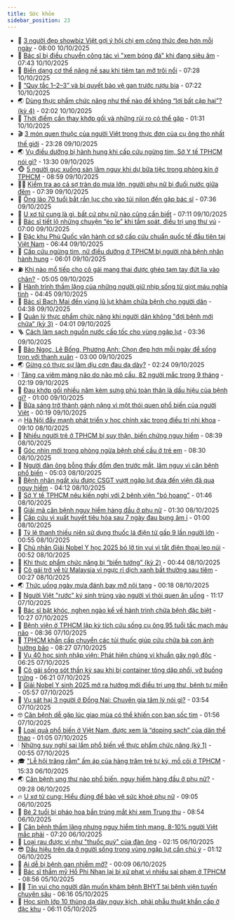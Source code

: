 ```yaml
---
title: Sức khỏe
sidebar_position: 23
---
```


<!-- dantri-suc-khoe:START -->
- 🤔 [3 người đẹp showbiz Việt gợi ý hội chị em công thức đẹp hơn mỗi ngày](https://dantri.com.vn/suc-khoe/3-nguoi-dep-showbiz-viet-goi-y-hoi-chi-em-cong-thuc-dep-hon-moi-ngay-20251010115737418.htm) - 08:00 10/10/2025
- 🚦 [Bác sĩ bị điều chuyển công tác vì &quot;xem bóng đá&quot; khi đang siêu âm](https://dantri.com.vn/suc-khoe/bac-si-bi-dieu-chuyen-cong-tac-vi-xem-bong-da-khi-dang-sieu-am-20251010101432264.htm) - 07:43 10/10/2025
- 🤖 [Biến dạng cơ thể nặng nề sau khi tiêm tan mỡ trôi nổi](https://dantri.com.vn/suc-khoe/bien-dang-co-the-nang-ne-sau-khi-tiem-tan-mo-troi-noi-20251009202838288.htm) - 07:28 10/10/2025
- 🐻 [“Quy tắc 1–2–3” và bí quyết bảo vệ gan trước rượu bia](https://dantri.com.vn/suc-khoe/quy-tac-123-va-bi-quyet-bao-ve-gan-truoc-ruou-bia-20251007102924059.htm) - 07:22 10/10/2025
- 🌏 [Dùng thực phẩm chức năng như thế nào để không “lợi bất cập hại”? &lpar;kỳ 4&rpar;](https://dantri.com.vn/suc-khoe/dung-thuc-pham-chuc-nang-nhu-the-nao-de-khong-loi-bat-cap-hai-ky-4-20251009161639294.htm) - 02:02 10/10/2025
- 👺 [Thời điểm cần thay khớp gối và những rủi ro có thể gặp](https://dantri.com.vn/suc-khoe/thoi-diem-can-thay-khop-goi-va-nhung-rui-ro-co-the-gap-20251010081010346.htm) - 01:31 10/10/2025
- 🎬 [3 món quen thuộc của người Việt trong thực đơn của cụ ông thọ nhất thế giới](https://dantri.com.vn/suc-khoe/3-mon-quen-thuoc-cua-nguoi-viet-trong-thuc-don-cua-cu-ong-tho-nhat-the-gioi-20251009065453911.htm) - 23:28 09/10/2025
- 🌏 [Vụ điều dưỡng bị hành hung khi cấp cứu ngừng tim, Sở Y tế TPHCM nói gì?](https://dantri.com.vn/suc-khoe/vu-dieu-duong-bi-hanh-hung-khi-cap-cuu-ngung-tim-so-y-te-tphcm-noi-gi-20251009171913075.htm) - 13:30 09/10/2025
- 🐵 [5 người gục xuống sàn lâm nguy khi dự bữa tiệc trong phòng kín ở TPHCM](https://dantri.com.vn/suc-khoe/5-nguoi-guc-xuong-san-lam-nguy-khi-du-bua-tiec-trong-phong-kin-o-tphcm-20251009153958241.htm) - 08:59 09/10/2025
- 👨‍🏫 [Kiểm tra ao cá sợ tràn do mưa lớn, người phụ nữ bị đuối nước giữa đêm](https://dantri.com.vn/suc-khoe/kiem-tra-ao-ca-so-tran-do-mua-lon-nguoi-phu-nu-bi-duoi-nuoc-giua-dem-20251009142534786.htm) - 07:39 09/10/2025
- 🤗 [Ông lão 70 tuổi bắt rắn lục cho vào túi nilon đến gặp bác sĩ](https://dantri.com.vn/suc-khoe/ong-lao-70-tuoi-bat-ran-luc-cho-vao-tui-nilon-den-gap-bac-si-20251009140904772.htm) - 07:36 09/10/2025
- 🫶 [U xơ tử cung là gì, bất cứ phụ nữ nào cũng cần biết](https://dantri.com.vn/suc-khoe/u-xo-tu-cung-la-gi-bat-cu-phu-nu-nao-cung-can-biet-20251009112732257.htm) - 07:11 09/10/2025
- 🙉 [Bác sĩ tiết lộ những chuyện “éo le” khi tầm soát, điều trị ung thư vú](https://dantri.com.vn/suc-khoe/bac-si-tiet-lo-nhung-chuyen-eo-le-khi-tam-soat-dieu-tri-ung-thu-vu-20251009001033543.htm) - 07:00 09/10/2025
- 🦅 [Đặc khu Phú Quốc vận hành cơ sở cấp cứu chuẩn quốc tế đầu tiên tại Việt Nam](https://dantri.com.vn/suc-khoe/dac-khu-phu-quoc-van-hanh-co-so-cap-cuu-chuan-quoc-te-dau-tien-tai-viet-nam-20251009114254527.htm) - 06:44 09/10/2025
- 🐘 [Cấp cứu ngừng tim, nữ điều dưỡng ở TPHCM bị người nhà bệnh nhân hành hung](https://dantri.com.vn/suc-khoe/cap-cuu-ngung-tim-nu-dieu-duong-o-tphcm-bi-nguoi-nha-benh-nhan-hanh-hung-20251009124529335.htm) - 06:01 09/10/2025
- ⛽️ [Khi nào mổ tiếp cho cô gái mang thai được ghép tạm tay đứt lìa vào chân?](https://dantri.com.vn/suc-khoe/khi-nao-mo-tiep-cho-co-gai-mang-thai-duoc-ghep-tam-tay-dut-lia-vao-chan-20251009115932022.htm) - 05:05 09/10/2025
- 🤡 [Hành trình thầm lặng của những người giữ nhịp sống từ giọt máu nghĩa tình](https://dantri.com.vn/suc-khoe/hanh-trinh-tham-lang-cua-nhung-nguoi-giu-nhip-song-tu-giot-mau-nghia-tinh-20251005000118098.htm) - 04:45 09/10/2025
- 💼 [Bác sĩ Bạch Mai đến vùng lũ lụt khám chữa bệnh cho người dân](https://dantri.com.vn/suc-khoe/bac-si-bach-mai-den-vung-lu-lut-kham-chua-benh-cho-nguoi-dan-20251009113826931.htm) - 04:38 09/10/2025
- 🤔 [Quản lý thực phẩm chức năng khi người dân không &quot;đợi bệnh mới chữa” &lpar;kỳ 3&rpar;](https://dantri.com.vn/suc-khoe/quan-ly-thuc-pham-chuc-nang-khi-nguoi-dan-khong-doi-benh-moi-chua-ky-3-20251007163910497.htm) - 04:01 09/10/2025
- 🪜 [Cách làm sạch nguồn nước cấp tốc cho vùng ngập lụt](https://dantri.com.vn/khoa-hoc/cach-lam-sach-nguon-nuoc-cap-toc-cho-vung-ngap-lut-20251009102659147.htm) - 03:36 09/10/2025
- 📝 [Bảo Ngọc, Lê Bống, Phương Anh: Chọn đẹp hơn mỗi ngày để sống trọn với thanh xuân](https://dantri.com.vn/suc-khoe/bao-ngoc-le-bong-phuong-anh-chon-dep-hon-moi-ngay-de-song-tron-voi-thanh-xuan-20251008223932599.htm) - 03:00 09/10/2025
- 🌏 [Gừng có thực sự làm dịu cơn đau dạ dày?](https://dantri.com.vn/suc-khoe/gung-co-thuc-su-lam-diu-con-dau-da-day-20251009070910470.htm) - 02:24 09/10/2025
- 🕯 [Tăng ca viêm màng não do não mô cầu, 82 người mắc trong 9 tháng](https://dantri.com.vn/suc-khoe/tang-ca-viem-mang-nao-do-nao-mo-cau-82-nguoi-mac-trong-9-thang-20251009074616107.htm) - 02:19 09/10/2025
- 🦍 [Đau khớp gối nhiều năm kèm sưng phù toàn thân là dấu hiệu của bệnh gì?](https://dantri.com.vn/suc-khoe/dau-khop-goi-nhieu-nam-kem-sung-phu-toan-than-la-dau-hieu-cua-benh-gi-20251008231423395.htm) - 01:00 09/10/2025
- 🌈 [Bữa sáng trở thành gánh nặng vì một thói quen phổ biến của người Việt](https://dantri.com.vn/suc-khoe/bua-sang-tro-thanh-ganh-nang-vi-mot-thoi-quen-pho-bien-cua-nguoi-viet-20251008113340407.htm) - 00:19 09/10/2025
- 🔥 [Hà Nội đẩy mạnh phát triển y học chính xác trong điều trị nhi khoa](https://dantri.com.vn/suc-khoe/ha-noi-day-manh-phat-trien-y-hoc-chinh-xac-trong-dieu-tri-nhi-khoa-20251008152644684.htm) - 09:10 08/10/2025
- 🌊 [Nhiều người trẻ ở TPHCM bị suy thận, biến chứng nguy hiểm](https://dantri.com.vn/suc-khoe/nhieu-nguoi-tre-o-tphcm-bi-suy-than-bien-chung-nguy-hiem-20251008150300703.htm) - 08:39 08/10/2025
- 🚦 [Góc nhìn mới trong phòng ngừa bệnh phế cầu ở trẻ em](https://dantri.com.vn/suc-khoe/goc-nhin-moi-trong-phong-ngua-benh-phe-cau-o-tre-em-20251008150720072.htm) - 08:30 08/10/2025
- 🤖 [Người đàn ông bỗng thấy đốm đen trước mắt, lâm nguy vì căn bệnh phổ biến](https://dantri.com.vn/suc-khoe/nguoi-dan-ong-bong-thay-dom-den-truoc-mat-lam-nguy-vi-can-benh-pho-bien-20251008113401352.htm) - 05:03 08/10/2025
- 🤡 [Bệnh nhân ngất xỉu được CSGT vượt ngập lụt đưa đến viện đã qua nguy hiểm](https://dantri.com.vn/suc-khoe/benh-nhan-ngat-xiu-duoc-csgt-vuot-ngap-lut-dua-den-vien-da-qua-nguy-hiem-20251008110317909.htm) - 04:12 08/10/2025
- 💂 [Sở Y tế TPHCM nêu kiến nghị với 2 bệnh viện &quot;bỏ hoang&quot;](https://dantri.com.vn/suc-khoe/so-y-te-tphcm-neu-kien-nghi-voi-2-benh-vien-bo-hoang-20251008083038657.htm) - 01:46 08/10/2025
- 🦄 [Giải mã căn bệnh nguy hiểm hàng đầu ở phụ nữ](https://dantri.com.vn/suc-khoe/giai-ma-can-benh-nguy-hiem-hang-dau-o-phu-nu-20251006135759004.htm) - 01:30 08/10/2025
- 🧠 [Cấp cứu vì xuất huyết tiêu hóa sau 7 ngày đau bụng âm ỉ](https://dantri.com.vn/suc-khoe/cap-cuu-vi-xuat-huyet-tieu-hoa-sau-7-ngay-dau-bung-am-i-20250930144448150.htm) - 01:00 08/10/2025
- 🤖 [Tỷ lệ thanh thiếu niên sử dụng thuốc lá điện tử gấp 9 lần người lớn](https://dantri.com.vn/suc-khoe/ty-le-thanh-thieu-nien-su-dung-thuoc-la-dien-tu-gap-9-lan-nguoi-lon-20251007163201705.htm) - 00:55 08/10/2025
- 💼 [Chủ nhân Giải Nobel Y học 2025 bỏ lỡ tin vui vì tắt điện thoại leo núi](https://dantri.com.vn/khoa-hoc/chu-nhan-giai-nobel-y-hoc-2025-bo-lo-tin-vui-vi-tat-dien-thoai-leo-nui-20251008072801970.htm) - 00:52 08/10/2025
- 🧰 [Khi thực phẩm chức năng bị “biến tướng” &lpar;kỳ 2&rpar;](https://dantri.com.vn/suc-khoe/khi-thuc-pham-chuc-nang-bi-bien-tuong-ky-2-20251007095703950.htm) - 00:44 08/10/2025
- 🎉 [Cô gái trở về từ Malaysia vì ngực rỉ dịch xanh bất thường sau tiêm](https://dantri.com.vn/suc-khoe/co-gai-tro-ve-tu-malaysia-vi-nguc-ri-dich-xanh-bat-thuong-sau-tiem-20251008001601167.htm) - 00:27 08/10/2025
- 🌏 [Thức uống ngày mưa đánh bay mỡ nội tạng](https://dantri.com.vn/suc-khoe/thuc-uong-ngay-mua-danh-bay-mo-noi-tang-20251008070751715.htm) - 00:18 08/10/2025
- 📝 [Người Việt &quot;rước&quot; ký sinh trùng vào người vì thói quen ăn uống](https://dantri.com.vn/suc-khoe/nguoi-viet-ruoc-ky-sinh-trung-vao-nguoi-vi-thoi-quen-an-uong-20251007175922486.htm) - 11:17 07/10/2025
- 🧠 [Bác sĩ bật khóc, nghẹn ngào kể về hành trình chữa bệnh đặc biệt](https://dantri.com.vn/suc-khoe/bac-si-bat-khoc-nghen-ngao-ke-ve-hanh-trinh-chua-benh-dac-biet-20251007165940449.htm) - 10:27 07/10/2025
- 🚀 [Bệnh viện ở TPHCM lập kỳ tích cứu sống cụ ông 95 tuổi tắc mạch máu não](https://dantri.com.vn/suc-khoe/benh-vien-o-tphcm-lap-ky-tich-cuu-song-cu-ong-95-tuoi-tac-mach-mau-nao-20251007152459672.htm) - 08:36 07/10/2025
- 💯 [TPHCM khẩn cấp chuyển các túi thuốc giúp cứu chữa bà con ảnh hưởng bão](https://dantri.com.vn/suc-khoe/tphcm-khan-cap-chuyen-cac-tui-thuoc-giup-cuu-chua-ba-con-anh-huong-bao-20251007144651824.htm) - 08:27 07/10/2025
- 🫶 [Vụ 40 học sinh nhập viện: Phát hiện chủng vi khuẩn gây ngộ độc](https://dantri.com.vn/suc-khoe/vu-40-hoc-sinh-nhap-vien-phat-hien-chung-vi-khuan-gay-ngo-doc-20251007122335512.htm) - 06:25 07/10/2025
- 👹 [Cô gái sống sót thần kỳ sau khi bị container tông dập phổi, vỡ buồng trứng](https://dantri.com.vn/suc-khoe/co-gai-song-sot-than-ky-sau-khi-bi-container-tong-dap-phoi-vo-buong-trung-20251007111318690.htm) - 06:21 07/10/2025
- 🤩 [Giải Nobel Y sinh 2025 mở ra hướng mới điều trị ung thư, bệnh tự miễn](https://dantri.com.vn/suc-khoe/giai-nobel-y-sinh-2025-mo-ra-huong-moi-dieu-tri-ung-thu-benh-tu-mien-20251007121010963.htm) - 05:57 07/10/2025
- 🌊 [Vụ sát hại 3 người ở Đồng Nai: Chuyên gia tâm lý nói gì?](https://dantri.com.vn/suc-khoe/vu-sat-hai-3-nguoi-o-dong-nai-chuyen-gia-tam-ly-noi-gi-20251007081845948.htm) - 03:54 07/10/2025
- 🤓 [Căn bệnh dễ gặp lúc giao mùa có thể khiến con bạn sốc tim](https://dantri.com.vn/suc-khoe/can-benh-de-gap-luc-giao-mua-co-the-khien-con-ban-soc-tim-20251006192720645.htm) - 01:56 07/10/2025
- 🌝 [Loại quả phổ biến ở Việt Nam, được xem là “doping sạch” của dân thể thao](https://dantri.com.vn/suc-khoe/loai-qua-pho-bien-o-viet-nam-duoc-xem-la-doping-sach-cua-dan-the-thao-20251006195456746.htm) - 01:05 07/10/2025
- 🕯 [Những suy nghĩ sai lầm phổ biến về thực phẩm chức năng &lpar;kỳ 1&rpar;](https://dantri.com.vn/suc-khoe/nhung-suy-nghi-sai-lam-pho-bien-ve-thuc-pham-chuc-nang-ky-1-20251005192340885.htm) - 00:55 07/10/2025
- 🎓 [&quot;Lễ hội trăng rằm&quot; ấm áp của hàng trăm trẻ tự kỷ, mồ côi ở TPHCM](https://dantri.com.vn/suc-khoe/le-hoi-trang-ram-am-ap-cua-hang-tram-tre-tu-ky-mo-coi-o-tphcm-20251006201016829.htm) - 15:33 06/10/2025
- 🌏 [Căn bệnh ung thư nào phổ biến, nguy hiểm hàng đầu ở phụ nữ?](https://dantri.com.vn/suc-khoe/can-benh-ung-thu-nao-pho-bien-nguy-hiem-hang-dau-o-phu-nu-20251006134418964.htm) - 09:28 06/10/2025
- 🔥 [U xơ tử cung: Hiểu đúng để bảo vệ sức khoẻ phụ nữ](https://dantri.com.vn/suc-khoe/u-xo-tu-cung-hieu-dung-de-bao-ve-suc-khoe-phu-nu-20251006160239662.htm) - 09:05 06/10/2025
- 📝 [Bé 2 tuổi bị pháo hoa bắn trúng mắt khi xem Trung thu](https://dantri.com.vn/suc-khoe/be-2-tuoi-bi-phao-hoa-ban-trung-mat-khi-xem-trung-thu-20251006143826867.htm) - 08:54 06/10/2025
- 🧠 [Căn bệnh thầm lặng nhưng nguy hiểm tính mạng, 8-10% người Việt mắc phải](https://dantri.com.vn/suc-khoe/can-benh-tham-lang-nhung-nguy-hiem-tinh-mang-8-10-nguoi-viet-mac-phai-20251004115818506.htm) - 07:20 06/10/2025
- 🦅 [Loại rau được ví như &quot;thuốc quý&quot; của đàn ông](https://dantri.com.vn/suc-khoe/loai-rau-duoc-vi-nhu-thuoc-quy-cua-dan-ong-20251006073520961.htm) - 02:15 06/10/2025
- 😎 [Dấu hiệu trên da ở người sống trong vùng ngập lụt cần chú ý](https://dantri.com.vn/suc-khoe/dau-hieu-tren-da-o-nguoi-song-trong-vung-ngap-lut-can-chu-y-20251006074908880.htm) - 01:12 06/10/2025
- 🎉 [Ai dễ bị bệnh gan nhiễm mỡ?](https://dantri.com.vn/suc-khoe/ai-de-bi-benh-gan-nhiem-mo-20251005085854201.htm) - 00:09 06/10/2025
- 🫣 [Bác sĩ thẩm mỹ Hồ Phi Nhạn lại bị xử phạt vì nhiều sai phạm ở TPHCM](https://dantri.com.vn/suc-khoe/bac-si-tham-my-ho-phi-nhan-lai-bi-xu-phat-vi-nhieu-sai-pham-o-tphcm-20251005090629934.htm) - 08:56 05/10/2025
- 🧑‍🏫 [Tin vui cho người dân muốn khám bệnh BHYT tại bệnh viện tuyến chuyên sâu](https://dantri.com.vn/suc-khoe/tin-vui-cho-nguoi-dan-muon-kham-benh-bhyt-tai-benh-vien-tuyen-chuyen-sau-20251005120112635.htm) - 06:16 05/10/2025
- 🥷 [Học sinh lớp 10 thủng dạ dày nguy kịch, phải phẫu thuật khẩn cấp ở đặc khu](https://dantri.com.vn/suc-khoe/hoc-sinh-lop-10-thung-da-day-nguy-kich-phai-phau-thuat-khan-cap-o-dac-khu-20251005124222307.htm) - 06:11 05/10/2025<!-- dantri-suc-khoe:END -->
